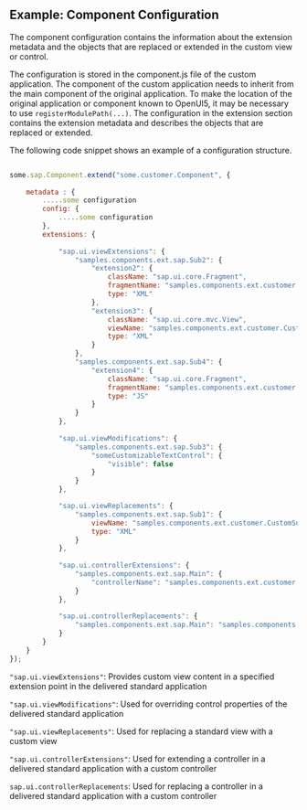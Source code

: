 <!-- loio08608efbe1864607a80fb7c41a9645e5 -->

## Example: Component Configuration

The component configuration contains the information about the extension metadata and the objects that are replaced or extended in the custom view or control.

The configuration is stored in the component.js file of the custom application. The component of the custom application needs to inherit from the main component of the original application. To make the location of the original application or component known to OpenUI5, it may be necessary to use `registerModulePath(...)`. The configuration in the extension section contains the extension metadata and describes the objects that are replaced or extended.

The following code snippet shows an example of a configuration structure.

```js

some.sap.Component.extend("some.customer.Component", {
    
    metadata : {
        .....some configuration
        config: {
            .....some configuration
        },
        extensions: {
                      
            "sap.ui.viewExtensions": {        
                "samples.components.ext.sap.Sub2": {    
                    "extension2": {    
                        className: "sap.ui.core.Fragment",    
                        fragmentName: "samples.components.ext.customer.CustomFrag1",
                        type: "XML"
                    },    
                    "extension3": {    
                        className: "sap.ui.core.mvc.View",
                        viewName: "samples.components.ext.customer.CustomSubSubView1",            
                        type: "XML"
                    }    
                },
                "samples.components.ext.sap.Sub4": {
                    "extension4": {
                        className: "sap.ui.core.Fragment",
                        fragmentName: "samples.components.ext.customer.CustomFrag2",
                        type: "JS"
                    }
                }
            },
            
            "sap.ui.viewModifications": {        
                "samples.components.ext.sap.Sub3": {    
                    "someCustomizableTextControl": {    
                        "visible": false
                    }
                }    
            },

            "sap.ui.viewReplacements": {
                "samples.components.ext.sap.Sub1": {
                    viewName: "samples.components.ext.customer.CustomSub1",
                    type: "XML"
                }
            },
            
            "sap.ui.controllerExtensions": {    
                "samples.components.ext.sap.Main": {
                    "controllerName": "samples.components.ext.customer.MainExtension"
                }
            },
             
            "sap.ui.controllerReplacements": {   
                "samples.components.ext.sap.Main": "samples.components.ext.customer.MainReplacement"
            }
        }
    }
});
```

`"sap.ui.viewExtensions"`: Provides custom view content in a specified extension point in the delivered standard application

`"sap.ui.viewModifications"`: Used for overriding control properties of the delivered standard application

`"sap.ui.viewReplacements"`: Used for replacing a standard view with a custom view

`"sap.ui.controllerExtensions"`: Used for extending a controller in a delivered standard application with a custom controller

`sap.ui.controllerReplacements`: Used for replacing a controller in a delivered standard application with a custom controller

